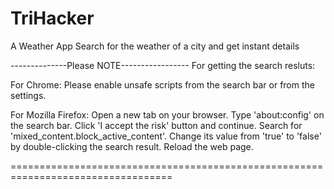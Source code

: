 # TriHacker
A Weather App
Search for the weather of a city and get instant details 

--------------Please NOTE-----------------
For getting the search resluts: 

For Chrome:
Please enable unsafe scripts from the search bar or from the settings.

For Mozilla Firefox:
Open a new tab on your browser.
Type 'about:config' on the search bar.
Click 'I accept the risk' button and continue.
Search for 'mixed_content.block_active_content'.
Change its value from 'true' to 'false' by double-clicking the search result.
Reload the web page.



==================================================================================

